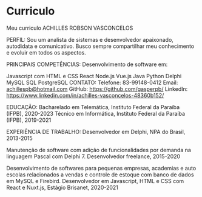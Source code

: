 # Curriculo
Meu curriculo
ACHILLES ROBSON VASCONCELOS

PERFIL:
Sou um analista de sistemas e desenvolvedor apaixonado, autodidata e comunicativo. Busco sempre compartilhar meu conhecimento e evoluir em todos os aspectos.

PRINCIPAIS COMPETÊNCIAS:
Desenvolvimento de software em:

Javascript com HTML e CSS
React
Node.js
Vue.js
Java
Python
Delphi
MySQL
SQL
PostgreSQL
CONTATO:
Telefone: 83-99148-0412
Email: achillespb@hotmail.com
GitHub: https://github.com/gasperpb/
LinkedIn: https://www.linkedin.com/in/achilles-vasconcelos-48360b152/

EDUCAÇÃO:
Bacharelado em Telemática, Instituto Federal da Paraíba (IFPB), 2020-2023
Técnico em Informática, Instituto Federal da Paraíba (IFPB), 2019-2021

EXPERIÊNCIA DE TRABALHO:
Desenvolvedor em Delphi, NPA do Brasil, 2013-2015

Manutenção de software com adição de funcionalidades por demanda na linguagem Pascal com Delphi 7.
Desenvolvedor freelance, 2015-2020

Desenvolvimento de softwares para pequenas empresas, academias e auto escolas relacionados a vendas e controle de estoque com banco de dados em MySQL e Firebird.
Desenvolvedor em Javascript, HTML e CSS com React e Nuxt.js, Estágio Brisanet, 2020-2021
